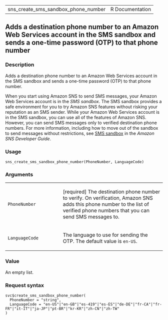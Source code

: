 <table style="width: 100%;">
<tbody>
<tr class="odd">
<td>sns_create_sms_sandbox_phone_number</td>
<td style="text-align: right;">R Documentation</td>
</tr>
</tbody>
</table>

## Adds a destination phone number to an Amazon Web Services account in the SMS sandbox and sends a one-time password (OTP) to that phone number

### Description

Adds a destination phone number to an Amazon Web Services account in the
SMS sandbox and sends a one-time password (OTP) to that phone number.

When you start using Amazon SNS to send SMS messages, your Amazon Web
Services account is in the *SMS sandbox*. The SMS sandbox provides a
safe environment for you to try Amazon SNS features without risking your
reputation as an SMS sender. While your Amazon Web Services account is
in the SMS sandbox, you can use all of the features of Amazon SNS.
However, you can send SMS messages only to verified destination phone
numbers. For more information, including how to move out of the sandbox
to send messages without restrictions, see [SMS
sandbox](https://docs.aws.amazon.com/sns/latest/dg/sns-sms-sandbox.html)
in the *Amazon SNS Developer Guide*.

### Usage

    sns_create_sms_sandbox_phone_number(PhoneNumber, LanguageCode)

### Arguments

<table>
<colgroup>
<col style="width: 35%" />
<col style="width: 65%" />
</colgroup>
<tbody>
<tr class="odd">
<td><code
id="sns_create_sms_sandbox_phone_number_:_PhoneNumber">PhoneNumber</code></td>
<td><p>[required] The destination phone number to verify. On
verification, Amazon SNS adds this phone number to the list of verified
phone numbers that you can send SMS messages to.</p></td>
</tr>
<tr class="even">
<td><code
id="sns_create_sms_sandbox_phone_number_:_LanguageCode">LanguageCode</code></td>
<td><p>The language to use for sending the OTP. The default value is
<code>en-US</code>.</p></td>
</tr>
</tbody>
</table>

### Value

An empty list.

### Request syntax

    svc$create_sms_sandbox_phone_number(
      PhoneNumber = "string",
      LanguageCode = "en-US"|"en-GB"|"es-419"|"es-ES"|"de-DE"|"fr-CA"|"fr-FR"|"it-IT"|"ja-JP"|"pt-BR"|"kr-KR"|"zh-CN"|"zh-TW"
    )
